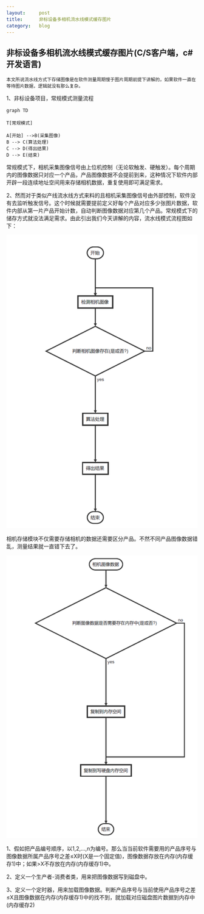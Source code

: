 ```yaml
---
layout:     post
title:      非标设备多相机流水线模式缓存图片
category: 	blog
---
```


## 非标设备多相机流水线模式缓存图片(C/S客户端，c#开发语言)

	本文所说流水线方式下存储图像是在软件测量周期慢于图片周期前提下讲解的，如果软件一直在等待图片数据，逻辑就没有那么复杂。

1、非标设备项目，常规模式测量流程

```mermaid
graph TD

T[常规模式]

A[开始] -->B(采集图像)
B --> C(算法处理)
C --> D(得出结果)
D --> E(结束)
```

常规模式下，相机采集图像信号由上位机控制（无论软触发、硬触发）。每个周期内的图像数据只对应一个产品，产品图像数据不会提前到来，这种情况下软件内部开辟一段连续地址空间用来存储相机数据，重复使用即可满足需求。

2、然而对于类似产线流水线方式来料的且相机采集图像信号由外部控制，软件没有去监听触发信号。这个时候就需要提前定义好每个产品对应多少张图片数据，软件内部从第一片产品开始计数，自动判断图像数据对应第几个产品。常规模式下的储存方式就没法满足需求。由此引出我们今天讲解的内容，流水线模式流程图如下：

![1](/images/非标设备多相机流水线模式缓存图片/1.png)



相机存储模块不仅需要存储相机的数据还需要区分产品。不然不同产品图像数据错乱，测量结果就一直错下去了。

![2](/images/非标设备多相机流水线模式缓存图片/2.png)



1、假如把产品编号顺序，以1,2,...,n为编号。那么当当前软件需要用的产品序号与图像数据所属产品序号之差≤X时(X是一个固定值)，图像数据存放在内存(内存缓存1)中；如果>X不存放在内存(内存缓存1)中。

2、定义一个生产者-消费者类，用来把图像数据写到磁盘中。

3、定义一个定时器，用来加载图像数据。判断产品序号与当前使用产品序号之差≤X且图像数据在内存(内存缓存1)中的找不到，就加载对应磁盘图片数据到内存中(内存缓存2)
